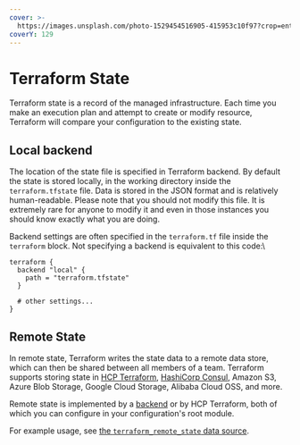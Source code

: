 ```yaml
---
cover: >-
  https://images.unsplash.com/photo-1529454516905-415953c10f97?crop=entropy&cs=srgb&fm=jpg&ixid=M3wxOTcwMjR8MHwxfHNlYXJjaHwxfHxjb25kaXRpb258ZW58MHx8fHwxNzI5NDg2MjMwfDA&ixlib=rb-4.0.3&q=85
coverY: 129
---
```


# Terraform State

Terraform state is a record of the managed infrastructure. Each time you make an execution plan and attempt to create or modify resource, Terraform will compare your configuration to the existing state.

## Local backend

The location of the state file is specified in Terraform backend. By default the state is stored locally, in the working directory inside the `terraform.tfstate` file. Data is stored in the JSON format and is relatively human-readable. Please note that you should not modify this file. It is extremely rare for anyone to modify it and even in those instances you should know exactly what you are doing.

Backend settings are often specified in the `terraform.tf` file inside the `terraform` block. Not specifying a backend is equivalent to this code:\


```hcl
terraform {
  backend "local" {
    path = "terraform.tfstate"
  }

  # other settings...
}
```

## Remote State

In remote state, Terraform writes the state data to a remote data store, which can then be shared between all members of a team. Terraform supports storing state in [HCP Terraform](https://www.hashicorp.com/products/terraform/), [HashiCorp Consul](https://www.consul.io/), Amazon S3, Azure Blob Storage, Google Cloud Storage, Alibaba Cloud OSS, and more.

Remote state is implemented by a [backend](https://developer.hashicorp.com/terraform/language/backend) or by HCP Terraform, both of which you can configure in your configuration's root module.

For example usage, see [the `terraform_remote_state` data source](https://developer.hashicorp.com/terraform/language/state/remote-state-data).
